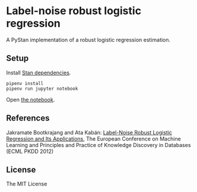 # Label-noise robust logistic regression

A PyStan implementation of a robust logistic regression estimation.

## Setup

Install [Stan dependencies](https://pystan.readthedocs.io/en/latest/getting_started.html).

```
pipenv install
pipenv run jupyter notebook
```

Open [the notebook](Label%20noise%20robust%20classification.ipynb).

## References

Jakramate Bootkrajang and Ata Kabán: [Label-Noise Robust Logistic Regression and Its Applications](https://www.cs.bham.ac.uk/~axk/ecml2012.pdf), The European Conference on Machine Learning and Principles and Practice of Knowledge Discovery in Databases (ECML PKDD 2012)

## License

The MIT License
